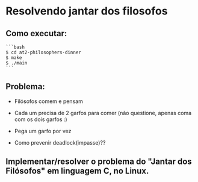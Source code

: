 # **Resolvendo jantar dos filosofos**

## **Como executar:**
    
    ```bash
    $ cd at2-philosophers-dinner
    $ make
    $ ./main
    ```

## **Problema:**


- Filósofos comem e pensam
- Cada um precisa de 2 garfos para comer (não questione, apenas coma com os dois garfos :)

- Pega um garfo por vez 
- Como prevenir deadlock(impasse)??



## **Implementar/resolver o problema do "Jantar dos Filósofos" em linguagem C, no Linux.**
